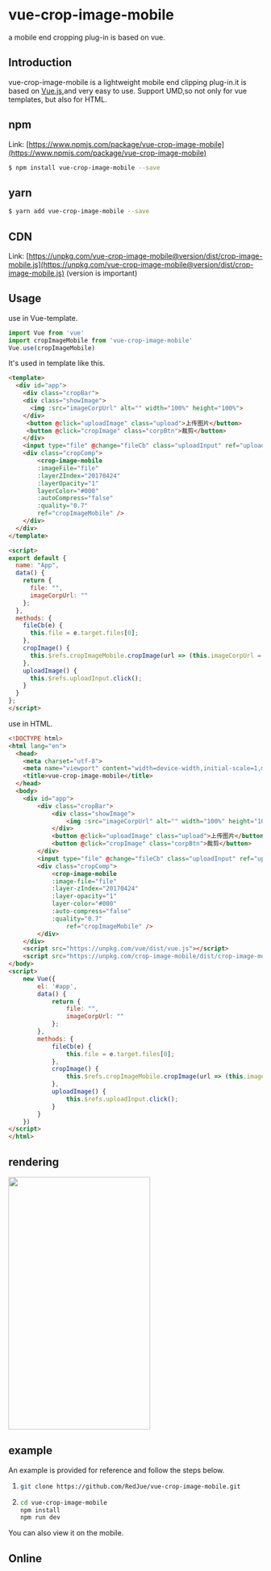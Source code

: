 # vue-crop-image-mobile

a mobile end cropping plug-in is based on vue.

## Introduction

vue-crop-image-mobile is a lightweight mobile end clipping plug-in.it is based on [Vue.js](https://github.com/vuejs/vue),and very easy to use.  Support UMD,so not only for vue templates, but also for HTML.

## npm

Link: [https://www.npmjs.com/package/vue-crop-image-mobile](https://www.npmjs.com/package/vue-crop-image-mobile)

```bash
$ npm install vue-crop-image-mobile --save
```
## yarn

```bash
$ yarn add vue-crop-image-mobile --save
```

## CDN

Link: [https://unpkg.com/vue-crop-image-mobile@version/dist/crop-image-mobile.js](https://unpkg.com/vue-crop-image-mobile@version/dist/crop-image-mobile.js) (version is important)

## Usage

use in Vue-template.

```javascript
import Vue from 'vue'
import cropImageMobile from 'vue-crop-image-mobile'
Vue.use(cropImageMobile)
```

It's used in template like this.

```Html
<template>
  <div id="app">
    <div class="cropBar">
    <div class="showImage">
      <img :src="imageCorpUrl" alt="" width="100%" height="100%">
    </div>  
     <button @click="uploadImage" class="upload">上传图片</button>
     <button @click="cropImage" class="corpBtn">裁剪</button>
    </div>
    <input type="file" @change="fileCb" class="uploadInput" ref="uploadInput"> 
    <div class="cropComp">
        <crop-image-mobile 
        :imageFile="file"
        :layerZIndex="20170424"
        :layerOpacity="1"
        layerColor="#000"
        :autoCompress="false"
        :quality="0.7"
        ref="cropImageMobile" />  
    </div>
  </div>
</template>

<script>
export default {
  name: "App",
  data() {
    return {
      file: "",
      imageCorpUrl: ""
    };
  },
  methods: {
    fileCb(e) {
      this.file = e.target.files[0];
    },
    cropImage() {
      this.$refs.cropImageMobile.cropImage(url => (this.imageCorpUrl = url));
    },
    uploadImage() {
      this.$refs.uploadInput.click();
    }
  }
};
</script>
```

use in HTML.

```Html
<!DOCTYPE html>
<html lang="en">
  <head>
    <meta charset="utf-8">
    <meta name="viewport" content="width=device-width,initial-scale=1,maximum-scale=1,user-scalable=no">
    <title>vue-crop-image-mobile</title>
  </head>
  <body>
    <div id="app">
        <div class="cropBar">
            <div class="showImage">
                <img :src="imageCorpUrl" alt="" width="100%" height="100%">
            </div>
            <button @click="uploadImage" class="upload">上传图片</button>
            <button @click="cropImage" class="corpBtn">裁剪</button>
        </div>
        <input type="file" @change="fileCb" class="uploadInput" ref="uploadInput">
        <div class="cropComp">
            <crop-image-mobile 
            :image-file="file" 
            :layer-zIndex="20170424" 
            :layer-opacity="1" 
            layer-color="#000" 
            :auto-compress="false" 
            :quality="0.7"
                ref="cropImageMobile" />
        </div>
    </div>
    <script src="https://unpkg.com/vue/dist/vue.js"></script>
    <script src="https://unpkg.com/crop-image-mobile/dist/crop-image-mobile.js"></script>
</body>
<script>
    new Vue({
        el: '#app',
        data() {
            return {
                file: "",
                imageCorpUrl: ""
            };
        },
        methods: {
            fileCb(e) {
                this.file = e.target.files[0];
            },
            cropImage() {
                this.$refs.cropImageMobile.cropImage(url => (this.imageCorpUrl = url));
            },
            uploadImage() {
                this.$refs.uploadInput.click();
            }
        }
    })
</script>
</html>
```

## rendering

<img src="https://github.com/RedJue/vue-crop-image-mobile/blob/master/example/screenshot/screenshot.gif" width="281" height="500"/>

## example

An example is provided for reference and follow the steps below.

1. ```Bash
   git clone https://github.com/RedJue/vue-crop-image-mobile.git
   ```

2. ```bash
   cd vue-crop-image-mobile
   npm install
   npm run dev
   ```

You can also view it on the mobile.

## Online

